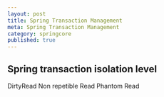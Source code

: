 ```yaml
---
layout: post
title: Spring Transaction Management
meta: Spring Transaction Management
category: springcore
published: true
---
```


## Spring transaction isolation level

DirtyRead
Non repetible Read
Phantom Read
